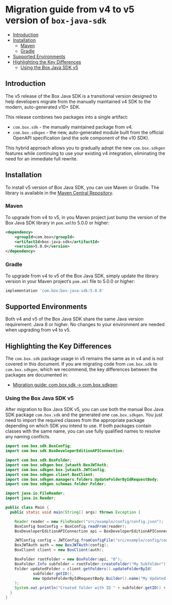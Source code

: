 # Migration guide from v4 to v5 version of `box-java-sdk`

<!-- START doctoc generated TOC please keep comment here to allow auto update -->
<!-- DON'T EDIT THIS SECTION, INSTEAD RE-RUN doctoc TO UPDATE -->

- [Introduction](#introduction)
- [Installation](#installation)
  - [Maven](#maven)
  - [Gradle](#gradle)
- [Supported Environments](#supported-environments)
- [Highlighting the Key Differences](#highlighting-the-key-differences)
  - [Using the Box Java SDK v5](#using-the-box-java-sdk-v5)

<!-- END doctoc generated TOC please keep comment here to allow auto update -->

## Introduction

The v5 release of the Box Java SDK is a transitional version designed to help developers migrate from
the manually maintained v4 SDK to the modern, auto-generated v10+ SDK.

This release combines two packages into a single artifact:

- `com.box.sdk` - the manually maintained package from v4.
- `com.box.sdkgen` - the new, auto-generated module built from the official OpenAPI specification (and the sole component of the v10 SDK).

This hybrid approach allows you to gradually adopt the new `com.box.sdkgen` features
while continuing to use your existing v4 integration, eliminating the need for an immediate full rewrite.

## Installation

To install v5 version of Box Java SDK, you can use Maven or Gradle. The library is available in the
[Maven Central Repository](https://search.maven.org/artifact/com.box/box-java-sdk).

### Maven

To upgrade from v4 to v5, in you Maven project just bump the version of the Box Java SDK library
in `pom.xml`to 5.0.0 or higher:

```xml
<dependency>
    <groupId>com.box</groupId>
    <artifactId>box-java-sdk</artifactId>
    <version>5.0.0</version>
</dependency>
```

### Gradle

To upgrade from v4 to v5 of the Box Java SDK, simply update the library version in your Maven project’s `pom.xml` file
to 5.0.0 or higher:

```groovy
implementation 'com.box:box-java-sdk:5.0.0'
```

## Supported Environments

Both v4 and v5 of the Box Java SDK share the same Java version requirement: Java 8 or higher.
No changes to your environment are needed when upgrading from v4 to v5.

## Highlighting the Key Differences

The `com.box.sdk` package usage in v5 remains the same as in v4 and is not covered in this document.
If you are migrating code from `com.box.sdk` to `com.box.sdkgen`, which we recommend,
the key differences between the packages are documented in:

- [Migration guide: com.box.sdk → com.box.sdkgen](./from-com-box-sdk-to-com-box-sdkgen.md)

### Using the Box Java SDK v5

After migration to Box Java SDK v5, you can use both the manual Box Java SDK package `com.box.sdk` and the generated one `com.box.sdkgen`.
You just need to import the required classes from the appropriate package depending on which SDK you intend to use.
If both packages contain classes with the same name, you can use fully qualified names to resolve any naming conflicts.

```java
import com.box.sdk.BoxConfig;
import com.box.sdk.BoxDeveloperEditionAPIConnection;

import com.box.sdk.BoxFolder;
import com.box.sdkgen.box.jwtauth.BoxJWTAuth;
import com.box.sdkgen.box.jwtauth.JWTConfig;
import com.box.sdkgen.client.BoxClient;
import com.box.sdkgen.managers.folders.UpdateFolderByIdRequestBody;
import com.box.sdkgen.schemas.folder.Folder;

import java.io.FileReader;
import java.io.Reader;

public class Main {
  public static void main(String[] args) throws Exception {

    Reader reader = new FileReader("src/example/config/config.json");
    BoxConfig boxConfig = BoxConfig.readFrom(reader);
    BoxDeveloperEditionAPIConnection api = BoxDeveloperEditionAPIConnection.getAppEnterpriseConnection(boxConfig);

    JWTConfig config = JWTConfig.fromConfigFile("src/example/config/config.json");
    BoxJWTAuth auth = new BoxJWTAuth(config);
    BoxClient client = new BoxClient(auth);

    BoxFolder rootFolder = new BoxFolder(api, "0");
    BoxFolder.Info subfolder = rootFolder.createFolder("My Subfolder");
    Folder updatedFolder = client.getFolders().updateFolderById(
            subfolder.getID(),
            new UpdateFolderByIdRequestBody.Builder().name("My Updated Subfolder").build()
    );
    System.out.println("Created folder with ID " + subfolder.getID() + " has been updated to " + updatedFolder.getName());
  }
}
```
